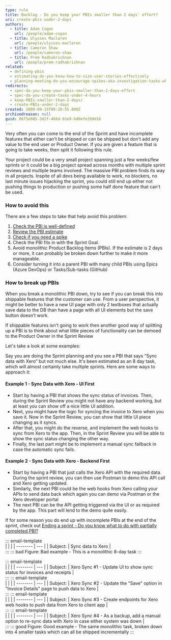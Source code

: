 ```yaml
---
type: rule
title: Backlog - Do you keep your PBIs smaller than 2 days' effort?
uri: create-pbis-under-2-days
authors:
  - title: Adam Cogan
    url: /people/adam-cogan
  - title: Ulysses Maclaren
    url: /people/ulysses-maclaren
  - title: Cameron Shaw
    url: /people/cameron-shaw
  - title: Prem Radhakrishnan
    url: /people/prem-radhakrishnan
related:
  - defining-pbis
  - estimating-do-you-know-how-to-size-user-stories-effectively
  - planning-meeting-do-you-encourage-spikes-aka-investigation-tasks-when-a-story-is-inestimable
redirects:
  - spec-do-you-keep-your-pbis-smaller-than-2-days-effort
  - spec-do-you-create-tasks-under-4-hours
  - keep-PBIs-smaller-than-2-days/
  - create-PBIs-under-2-days
created: 2009-09-15T09:20:55.000Z
archivedreason: null
guid: 06f5e085-3d2f-466d-91e9-6d0efe2b9d16
---
```


Very often you can come to the end of the Sprint and have incomplete features that either can’t be shipped or can be shipped but don't add any value to the end user or Product Owner. If you are given a feature that is going to take weeks, then split it following this rule. 

<!--endintro-->

Your project could be a very small project spanning just a few weeks/few sprints or it could be a big project spread across months with multiple sprint reviews and multiple teams involved. The massive PBI problem finds its way in all projects. Inspite of all devs being available to work, no blockers, no last minute issues hijacking the sprint, you could still end up either not pushing things to production or pushing some half done feature that can't be used. 

### How to avoid this

There are a few steps to take that help avoid this problem:

1. [Check the PBI is well-defined](https://www.ssw.com.au/rules/defining-pbis) 
2. [Review the PBI estimate](https://www.ssw.com.au/rules/estimating-do-you-know-how-to-size-user-stories-effectively)
3. [Check if you need a spike](https://www.ssw.com.au/rules/planning-meeting-do-you-encourage-spikes-aka-investigation-tasks-when-a-story-is-inestimable)
4. Check the PBI fits in with the Sprint Goal.
5. Avoid monolithic Product Backlog Items (PBIs). If the estimate is 2 days or more, it can probably be broken down further to make it more manageable.
6. Consider turning it into a parent PBI with many child PBIs using Epics (Azure DevOps) or Tasks/Sub-tasks (GitHub)

### How to break up PBIs 

When you break a monolithic PBI down, try to see if you can break this into shippable features that the customer can use. From a user perspective, it might be better to have a new UI page with only 2 textboxes that actually save data to the DB than have a page with all UI elements but the save button doesn’t work.

If shippable features isn't going to work then another good way of splitting up a PBI is to think about what little pieces of functionality can be demoed to the Product Owner in the Sprint Review

Let's take a look at some examples:

Say you are doing the Sprint planning and you see a PBI that says “Sync data with Xero” but not much else. It's been estimated as an 8 day task, which will almost certainly take multiple sprints. Here are some ways to approach it:

#### Example 1 - Sync Data with Xero - UI First

- Start by having a PBI that shows the sync status of invoices. Then, during the Sprint Review you might not have any backend working, but at least you can show off a nice little UI addition.
- Next, you might have the logic for syncing the invoice to Xero when you save it. Now in the Sprint Review, you can show that little UI piece changing as it syncs.
- After that, you might do the reverse, and implement the web hooks to sync from Xero to the app. Then, in the Sprint Review you will be able to show the sync status changing the other way.
- Finally, the last part might be to implement a manual sync fallback in case the automatic sync fails.

#### Example 2 - Sync Data with Xero - Backend First

- Start by having a PBI that just calls the Xero API with the required data. During the sprint review, you can then use Postman to demo this API call and Xero getting updated.
- Similarly, the next PBI could be the web hooks from Xero calling your APIs to send data back which again you can demo via Postman or the Xero developer portal
- The next PBI can be the API getting triggered via the UI or as required by the app. This part will lend to the demo quite easily.

If for some reason you do end up with incomplete PBIs at the end of the sprint, check out [Ending a sprint - Do you know what to do with partially completed PBI?](/ending-a-sprint-do-you-know-what-to-do-with-partially-completed-stories)

::: email-template  
|          |     |
| -------- | --- |
| Subject: | Sync data to Xero |   
:::
::: bad
Figure: Bad example - This is a monolithic 8-day task
:::

::: email-template  
|          |     |
| -------- | --- |
| Subject: | Xero Sync #1 - Update UI to show sync status for invoices and receipts |   
:::
::: email-template  
|          |     |
| -------- | --- |
| Subject: | Xero Sync #2 - Update the "Save" option in "Invoice Details" page to push data to Xero |   
:::
::: email-template  
|          |     |
| -------- | --- |
| Subject: | Xero Sync #3 - Create endpoints for Xero web hooks to push data from Xero to client app  |   
:::
::: email-template  
|          |     |
| -------- | --- |
| Subject: | Xero Sync #4 - As a backup, add a manual option to re-sync data with Xero in case either system was down |   
:::
::: good
Figure: Good example - The same monolithic task, broken down into 4 smaller tasks which can all be shipped incrementally
:::

